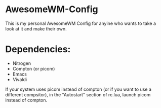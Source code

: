 # AwesomeWM-Config

This is my personal AwesomeWM Config for anyine who wants to take a look at it and make their own.

# Dependencies:
- Nitrogen
- Compton (or picom)
- Emacs
- Vivaldi

If your system uses picom instead of compton (or if you want to use a different compsitor), in the "Autostart" section of rc.lua, launch picom instead of compton.
